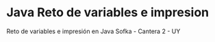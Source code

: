 # Java Reto de variables e impresion


Reto de variables e impresión en Java
Sofka - Cantera 2 - UY
